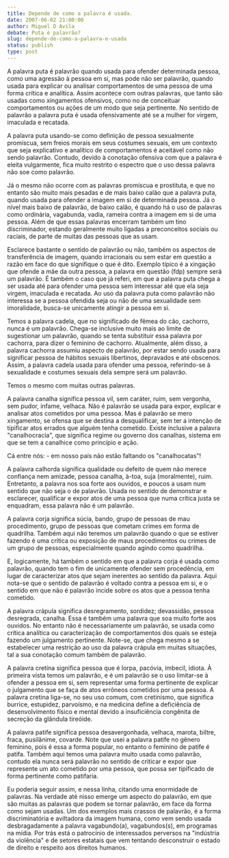 ```yaml
---
title: Depende de como a palavra é usada.
date: 2007-06-02 21:00:00
author: Miguel D Avila
debate: Puta é palavrão?
slug: depende-de-como-a-palavra-e-usada
status: publish 
type: post
---
```


A palavra puta é palavrão quando usada para ofender determinada pessoa, como uma agressão à pessoa em si, mas pode não ser palavrão, quando usada para explicar ou analisar comportamentos de uma pessoa de uma forma crítica e analítica. Assim acontece com outras palavras, que tanto são usadas como xingamentos ofensivos, como no de conceituar comportamentos ou ações de um modo que seja pertinente. No sentido de palavrão a palavra puta é usada ofensivamente até se a mulher for virgem, imaculada e recatada.   

  

A palavra puta usando-se como definição de pessoa sexualmente promíscua, sem freios morais em seus costumes sexuais, em um contexto que seja explicativo e analítico de comportamentos é aceitável como não sendo palavrão. Contudo, devido à conotação ofensiva com que a palavra é eleita vulgarmente, fica muito restrito o espectro que o uso dessa palavra não soe como palavrão.  

  

Já o mesmo não ocorre com as palavras promíscua e prostituta, e que no entanto são muito mais pesadas e de mais baixo calão que a palavra puta, quando usada para ofender a imagem em si de determinada pessoa. Já o nível mais baixo de palavrão, de baixo calão, é quando há o uso de palavras como ordinária, vagabunda, vadia, rameira contra a imagem em si de uma pessoa. Além de que essas palavras encerram também um tino discriminador, estando geralmente muito ligadas a preconceitos sociais ou raciais, de parte de muitas das pessoas que as usam.   

  

Esclarece bastante o sentido de palavrão ou não, também os aspectos de transferência de imagem, quando irracionais ou sem estar em questão a razão em face do que signifique o que é dito. Exemplo típico é a xingação que ofende a mãe da outra pessoa, a palavra em questão (fdp) sempre será um palavrão. É também o caso que já referi, em que a palavra puta chega a ser usada até para ofender uma pessoa sem interessar até que ela seja virgem, imaculada e recatada. Ao uso da palavra puta como palavrão não interessa se a pessoa ofendida seja ou não de uma sexualidade sem imoralidade, busca-se unicamente atingir a pessoa em si.  

  

Temos a palavra cadela, que no significado de fêmea do cão, cachorro, nunca é um palavrão. Chega-se inclusive muito mais ao limite de sugestionar um palavrão, quando se tenta substituir essa palavra por cachorra, para dizer o feminino de cachorro. Atualmente, além disso, a palavra cachorra assumiu aspecto de palavrão, por estar sendo usada para significar pessoa de hábitos sexuais libertinos, depravados e até obscenos. Assim, a palavra cadela usada para ofender uma pessoa, referindo-se à sexualidade e costumes sexuais dela sempre será um palavrão.  

  

Temos o mesmo com muitas outras palavras.   

  

A palavra canalha significa pessoa vil, sem caráter, ruim, sem vergonha, sem pudor, infame, velhaca. Não é palavrão se usada para expor, explicar e analisar atos cometidos por uma pessoa. Mas é palavrão se mero xingamento, se ofensa que se destina a desqualificar, sem ter a intenção de tipificar atos errados que alguém tenha cometido. Existe inclusive a palavra "canalhocracia", que significa regime ou governo dos canalhas, sistema em que se tem a canalhice como princípio e ação.   

  

Cá entre nós: - em nosso país não estão faltando os "canalhocatas"!  

  

A palavra calhorda significa qualidade ou defeito de quem não merece confiança nem amizade, pessoa canalha, à-toa, suja (moralmente), ruim. Entretanto, a palavra nos soa forte aos ouvidos, e poucos a usam num sentido que não seja o de palavrão. Usada no sentido de demonstrar e esclarecer, qualificar e expor atos de uma pessoa que numa crítica justa se enquadram, essa palavra não é um palavrão.  

  

A palavra corja significa súcia, bando, grupo de pessoas de mau procedimento, grupo de pessoas que cometam crimes em forma de quadrilha. Também aqui não teremos um palavrão quando o que se estiver fazendo é uma crítica ou exposição de maus procedimentos ou crimes de um grupo de pessoas, especialmente quando agindo como quadrilha.   

  

E, logicamente, há também o sentido em que a palavra corja é usada como palavrão, quando tem o fim de unicamente ofender sem procedência, em lugar de caracterizar atos que sejam inerentes ao sentido da palavra. Aqui nota-se que o sentido de palavrão é voltado contra a pessoa em si, e o sentido em que não é palavrão incide sobre os atos que a pessoa tenha cometido.  

  

A palavra crápula significa desregramento, sordidez; devassidão, pessoa desregrada, canalha. Essa é também uma palavra que soa muito forte aos ouvidos. No entanto não é necessariamente um palavrão, se usada como crítica analítica ou caracterização de comportamentos dos quais se esteja fazendo um julgamento pertinente. Note-se, que chega mesmo a se estabelecer uma restrição ao uso da palavra crápula em muitas situações, tal a sua conotação comum também de palavrão.  

  

A palavra cretina significa pessoa que é lorpa, pacóvia, imbecil, idiota. À primeira vista temos um palavrão, e é um palavrão se o uso limitar-se à ofender a pessoa em si, sem representar uma forma pertinente de explicar o julgamento que se faça de atos errôneos cometidos por uma pessoa. A palavra cretina liga-se, no seu uso comum, com cretinismo, que significa burrice, estupidez, parvoísmo, e na medicina define a deficiência de desenvolvimento físico e mental devido a insuficiência congênita de secreção da glândula tireóide.   

  

A palavra patife significa pessoa desavergonhada, velhaca, marota, biltre, fraca, pusilânime, covarde. Note que usei a palavra patife no gênero feminino, pois é essa a forma popular, no entanto o feminino de patife é patifa. Também aqui temos uma palavra muito usada como palavrão, contudo ela nunca será palavrão no sentido de criticar e expor que represente um ato cometido por uma pessoa, que possa ser tipificado de forma pertinente como patifaria.  

  

Eu poderia seguir assim, e nessa linha, citando uma enormidade de palavras. Na verdade até nisso emerge um aspecto do palavrão, em que são muitas as palavras que podem se tornar palavrão, em face da forma como sejam usadas. Um dos exemplos mais crassos de palavrão, é a forma discriminatória e aviltadora da imagem humana, como vem sendo usada desbragadamente a palavra vagabundo(a), vagabundos(s), em programas na mídia. Por trás está o patrocínio de interessados perversos na "indústria da violência" e de setores estatais que vem tentando desconstruir o estado de direito e respeito aos direitos humanos.
